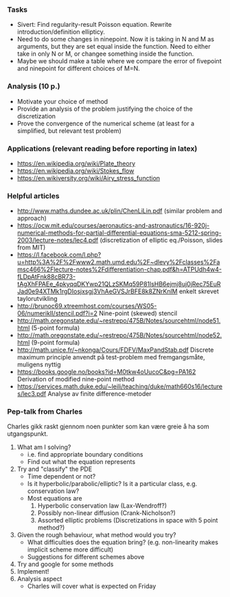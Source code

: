### Tasks
* Sivert: Find regularity-result Poisson equation. Rewrite introduction/definition ellipticy.
* Need to do some changes in ninepoint. Now it is taking in N and M as arguments, but they
  are set equal inside the function. Need to either take in only N or M, or changee something inside the function.
* Maybe we should make a table where we compare the error of fivepoint and ninepoint for different choices of M=N.

### Analysis (10 p.)
* Motivate your choice of method
* Provide an analysis of the problem justifying the choice of the discretization
* Prove the convergence of the numerical scheme (at least for a simplified, but relevant test problem)
 
### Applications (relevant reading before reporting in latex)
* https://en.wikipedia.org/wiki/Plate_theory 
* https://en.wikipedia.org/wiki/Stokes_flow
* https://en.wikiversity.org/wiki/Airy_stress_function

### Helpful articles
* http://www.maths.dundee.ac.uk/plin/ChenLiLin.pdf (similar problem and approach)
* https://ocw.mit.edu/courses/aeronautics-and-astronautics/16-920j-numerical-methods-for-partial-differential-equations-sma-5212-spring-2003/lecture-notes/lec4.pdf (discretization of elliptic eq./Poisson, slides from MIT)
* https://l.facebook.com/l.php?u=http%3A%2F%2Fwww2.math.umd.edu%2F~dlevy%2Fclasses%2Famsc466%2Flecture-notes%2Fdifferentiation-chap.pdf&h=ATPUdh4w4-fLDpAtFnk88cBR73-tAgXhFPAEe_4pkyqqDKYwp21QLzSKMq59P81lsHB6ejmj8uj0jRec75EuRJad0e94XTMk1rgDIosjxsgj3VhAeGVSJrBFE8k8ZNrKnlM enkelt skrevet taylorutvikling
* http://brunoc69.xtreemhost.com/courses/WS05-06/numerikII/stencil.pdf?i=2 Nine-point (skewed) stencil
* http://math.oregonstate.edu/~restrepo/475B/Notes/sourcehtml/node51.html (5-point formula)
* http://math.oregonstate.edu/~restrepo/475B/Notes/sourcehtml/node52.html (9-point formula)
* http://math.unice.fr/~nkonga/Cours/FDFV/MaxPandStab.pdf Discrete maximum principle anvendt på test-problem med fremgangsmåte, muligens nyttig
* https://books.google.no/books?id=M0tkw4oUucoC&pg=PA162 Derivation of modified nine-point method
* https://services.math.duke.edu/~leili/teaching/duke/math660s16/lectures/lec3.pdf Analyse av finite difference-metoder

### Pep-talk from Charles
Charles gikk raskt gjennom noen punkter som kan være greie å ha som utgangspunkt.
1. What am I solving?
    * i.e. find appropriate boundary conditions
    * Find out what the equation represents
1. Try and "classify" the PDE
    * Time dependent or not?
    * Is it hyperbolic/parabolic/elliptic? Is it a particular class, e.g. conservation law?
    * Most equations are
        1. Hyperbolic conservation law (Lax-Wendroff?)
        1. Possibly non-linear diffusion (Crank-Nicholson?)
        1. Assorted elliptic problems (Discretizations in space with 5 point method?)
1. Given the rough behaviour, what method would you try?
    * What difficulties does the equation bring? (e.g. non-linearity makes implicit scheme more difficult)
    * Suggestions for different schemes above
1. Try and google for some methods
1. Implement!
1. Analysis aspect
    * Charles will cover what is expected on Friday
